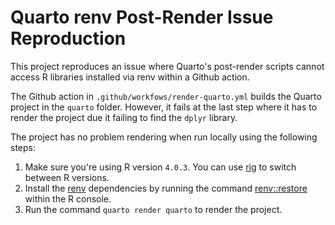 # Quarto renv Post-Render Issue Reproduction

This project reproduces an issue where Quarto's post-render scripts cannot
access R libraries installed via renv within a Github action.

The Github action in `.github/workfows/render-quarto.yml` builds the Quarto
project in the `quarto` folder. However, it fails at the last step where 
it has to render the project due it failing to find the `dplyr` library.

The project has no problem rendering when run locally using the following 
steps:

1. Make sure you're using R version `4.0.3`. You can use
   [rig](https://github.com/r-lib/rig) to switch between R versions.
2. Install the [renv](https://rstudio.github.io/renv/) dependencies by running 
   the command
   [renv::restore](https://rstudio.github.io/renv/reference/restore.html)
   within the R console.
3. Run the command `quarto render quarto` to render the project.

